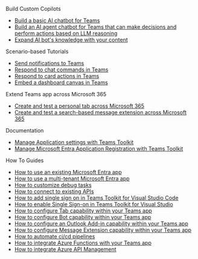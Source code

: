 Build Custom Copilots
* [Build a basic AI chatbot for Teams](https://aka.ms/teamsfx-basic-ai-chatbot)
* [Build an AI agent chatbot for Teams that can make decisions and perform actions based on LLM reasoning](https://aka.ms/teamsfx-ai-agent)
* [Expand AI bot's knowledge with your content](https://aka.ms/teamsfx-rag-bot)

Scenario-based Tutorials
* [Send notifications to Teams](https://aka.ms/teamsfx-send-notification)
* [Respond to chat commands in Teams](https://aka.ms/teamsfx-create-command)
* [Respond to card actions in Teams](https://aka.ms/teamsfx-card-action-response)
* [Embed a dashboard canvas in Teams](https://aka.ms/teamsfx-dashboard-app)

Extend Teams app across Microsoft 365
* [Create and test a personal tab across Microsoft 365](https://learn.microsoft.com/en-us/microsoftteams/platform/m365-apps/extend-m365-teams-personal-tab?tabs=manifest-teams-toolkit)
* [Create and test a search-based message extension across Microsoft 365](https://learn.microsoft.com/en-us/microsoftteams/platform/m365-apps/extend-m365-teams-message-extension?tabs=manifest-teams-toolkit)

Documentation
* [Manage Application settings with Teams Toolkit](https://aka.ms/teamsfx-add-appsettings)
* [Manage Microsoft Entra Application Registration with Teams Toolkit](https://aka.ms/teamsfx-aad-manifest)

How To Guides
* [How to use an existing Microsoft Entra app](https://github.com/OfficeDev/TeamsFx/wiki/Using-existing-Microsoft-Entra-app-in-TeamsFx-project)
* [How to use a multi-tenant Microsoft Entra app](https://github.com/OfficeDev/TeamsFx/wiki/Multi-tenancy-Support-for-Microsoft-Entra-app)
* [How to customize debug tasks](https://github.com/OfficeDev/TeamsFx/wiki/%7BDebug%7D-Teams-Toolkit-VS-Code-Tasks)
* [How to connect to existing APIs](https://aka.ms/teamsfx-connect-api)
* [How to add single sign on in Teams Toolkit for Visual Studio Code](https://aka.ms/teamsfx-add-sso)
* [How to enable Single Sign-on in Teams Toolkit for Visual Studio](https://github.com/OfficeDev/TeamsFx/wiki/How-to-enable-Single-Sign-on-in-Teams-Toolkit-for-Visual-Studio)
* [How to configure Tab capability within your Teams app](https://aka.ms/teamsfx-add-tab)
* [How to configure Bot capability within your Teams app](https://aka.ms/teamsfx-add-bot)
* [How to configure an Outlook Add-in capability within your Teams app](https://aka.ms/teamsfx-add-outlook-add-in)
* [How to configure Message Extension capability within your Teams app](https://aka.ms/teamsfx-add-message-extension)
* [How to automate ci/cd pipelines](https://aka.ms/teamsfx-add-cicd-new)
* [How to integrate Azure Functions with your Teams app](https://github.com/OfficeDev/TeamsFx/wiki/How-to-integrate-Azure-Functions-with-your-Teams-app)
* [How to integrate Azure API Management](https://aka.ms/teamsfx-add-azure-apim)